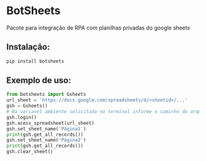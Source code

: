 # BotSheets

Pacote para integração de RPA com planilhas privadas do google sheets

## Instalação:
 ```bash
 pip install botsheets
 ```

## Exemplo de uso:
```python
from botsheets import Gsheets
url_sheet = 'https://docs.google.com/spreadsheets/d/<sheetid>/...'
gsh = Gsheets()
# Na variavel ambiente solicitada no terminal informe o caminho do arquivo json com as credenciais de acesso obtida no google console
gsh.login()
gsh.acess_spreadsheet(url_sheet)
gsh.set_sheet_name('Página1')
print(gsh.get_all_records())
gsh.set_sheet_name('Página2')
print(gsh.get_all_records())
gsh.clear_sheet()
```